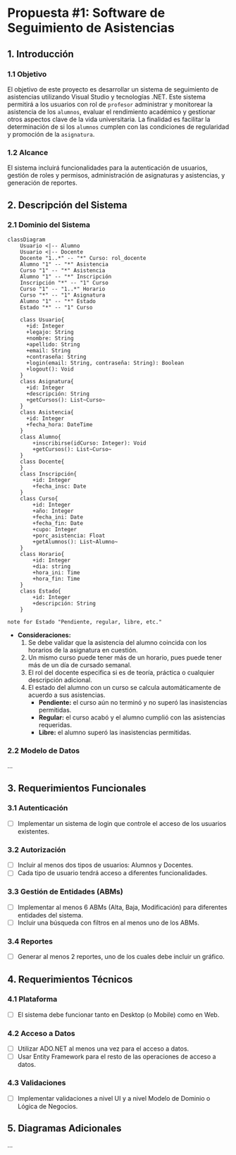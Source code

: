 # Propuesta #1: Software de Seguimiento de Asistencias

## 1. Introducción

### 1.1 Objetivo
El objetivo de este proyecto es desarrollar un sistema de seguimiento de asistencias utilizando Visual Studio y tecnologías .NET. Este sistema permitirá a los usuarios con rol de `profesor` administrar y monitorear la asistencia de los `alumnos`, evaluar el rendimiento académico y gestionar otros aspectos clave de la vida universitaria. La finalidad es facilitar la determinación de si los `alumnos` cumplen con las condiciones de regularidad y promoción de la `asignatura`.

### 1.2 Alcance
El sistema incluirá funcionalidades para la autenticación de usuarios, gestión de roles y permisos, administración de asignaturas y asistencias, y generación de reportes.

## 2. Descripción del Sistema

### 2.1 Dominio del Sistema

<!-- Diagrama de Clases hecho con Mermaid -->

```mermaid
classDiagram
    Usuario <|-- Alumno
    Usuario <|-- Docente
    Docente "1..*" -- "*" Curso: rol_docente
    Alumno "1" -- "*" Asistencia
    Curso "1" -- "*" Asistencia
    Alumno "1" -- "*" Inscripción
    Inscripción "*" -- "1" Curso
    Curso "1" -- "1..*" Horario
    Curso "*" -- "1" Asignatura
    Alumno "1" -- "*" Estado
    Estado "*" -- "1" Curso

    class Usuario{
      +id: Integer
      +legajo: String
      +nombre: String
      +apellido: String
      +email: String
      +contraseña: String
      +login(email: String, contraseña: String): Boolean
      +logout(): Void
    }
    class Asignatura{
      +id: Integer
      +descripción: String
      +getCursos(): List~Curso~
    }
    class Asistencia{
      +id: Integer
      +fecha_hora: DateTime
    }
    class Alumno{
        +inscribirse(idCurso: Integer): Void
        +getCursos(): List~Curso~
    }
    class Docente{
    }
    class Inscripción{
        +id: Integer
        +fecha_insc: Date
    }
    class Curso{
        +id: Integer
        +año: Integer
        +fecha_ini: Date
        +fecha_fin: Date
        +cupo: Integer
        +porc_asistencia: Float
        +getAlumnos(): List~Alumno~
    }
    class Horario{
        +id: Integer
        +dia: string
        +hora_ini: Time
        +hora_fin: Time
    }
    class Estado{
        +id: Integer
        +descripción: String
    }

note for Estado "Pendiente, regular, libre, etc."
```

- **Consideraciones:**
  1. Se debe validar que la asistencia del alumno coincida con los horarios de la asignatura en cuestión.
  2. Un mismo curso puede tener más de un horario, pues puede tener más de un día de cursado semanal.
  3. El rol del docente especifica si es de teoría, práctica o cualquier descripción adicional.
  4. El estado del alumno con un curso se calcula automáticamente de acuerdo a sus asistencias.
      - **Pendiente:** el curso aún no terminó y no superó las inasistencias permitidas.
      - **Regular:** el curso acabó y el alumno cumplió con las asistencias requeridas.
      - **Libre:** el alumno superó las inasistencias permitidas.

### 2.2 Modelo de Datos
...

## 3. Requerimientos Funcionales

### 3.1 Autenticación
- [ ] Implementar un sistema de login que controle el acceso de los usuarios existentes.

### 3.2 Autorización
- [ ] Incluir al menos dos tipos de usuarios: Alumnos y Docentes.
- [ ] Cada tipo de usuario tendrá acceso a diferentes funcionalidades.

### 3.3 Gestión de Entidades (ABMs)
- [ ] Implementar al menos 6 ABMs (Alta, Baja, Modificación) para diferentes entidades del sistema.
- [ ] Incluir una búsqueda con filtros en al menos uno de los ABMs.

### 3.4 Reportes
- [ ] Generar al menos 2 reportes, uno de los cuales debe incluir un gráfico.

## 4. Requerimientos Técnicos

### 4.1 Plataforma
- [ ] El sistema debe funcionar tanto en Desktop (o Mobile) como en Web.

### 4.2 Acceso a Datos
- [ ] Utilizar ADO.NET al menos una vez para el acceso a datos.
- [ ] Usar Entity Framework para el resto de las operaciones de acceso a datos.

### 4.3 Validaciones
- [ ] Implementar validaciones a nivel UI y a nivel Modelo de Dominio o Lógica de Negocios.

## 5. Diagramas Adicionales
...
